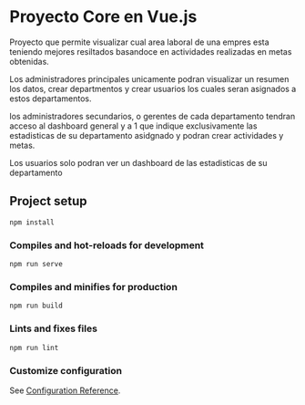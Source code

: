 # Proyecto Core en Vue.js
Proyecto que permite visualizar cual area laboral de una empres esta teniendo mejores resiltados basandoce en actividades realizadas en metas obtenidas.

Los administradores principales unicamente podran visualizar un resumen los datos, crear departmentos y crear usuarios los cuales seran asignados a estos departamentos.

los administradores secundarios, o gerentes de cada departamento tendran acceso al dashboard general y a 1 que indique exclusivamente las estadisticas de su departamento asidgnado y podran crear actividades y metas.

Los usuarios solo podran ver un dashboard de las estadisticas de su departamento

## Project setup
```
npm install
```

### Compiles and hot-reloads for development
```
npm run serve
```

### Compiles and minifies for production
```
npm run build
```

### Lints and fixes files
```
npm run lint
```

### Customize configuration
See [Configuration Reference](https://cli.vuejs.org/config/).
